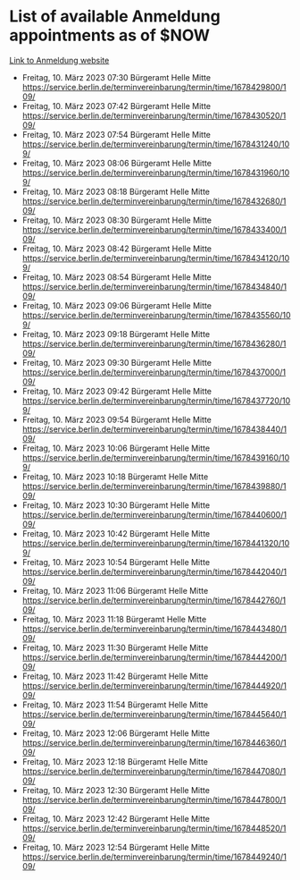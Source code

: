 # List of available Anmeldung appointments as of $NOW
[Link to Anmeldung website](https://service.berlin.de/terminvereinbarung/termin/tag.php?termin=1&anliegen[]=120686&dienstleisterlist=122210,122217,327316,122219,327312,122227,327314,122231,327346,122243,327348,122254,122252,329742,122260,329745,122262,329748,122271,327278,122273,327274,122277,327276,330436,122280,327294,122282,327290,122284,327292,122291,327270,122285,327266,122286,327264,122296,327268,150230,329760,122297,327286,122294,327284,122312,329763,122314,329775,122304,327330,122311,327334,122309,327332,317869,122281,327352,122279,329772,122283,122276,327324,122274,327326,122267,329766,122246,327318,122251,327320,122257,327322,122208,327298,122226,327300&herkunft=http%3A%2F%2Fservice.berlin.de%2Fdienstleistung%2F120686%2F)
- Freitag, 10. März 2023 07:30 Bürgeramt Helle Mitte https://service.berlin.de/terminvereinbarung/termin/time/1678429800/109/
- Freitag, 10. März 2023 07:42 Bürgeramt Helle Mitte https://service.berlin.de/terminvereinbarung/termin/time/1678430520/109/
- Freitag, 10. März 2023 07:54 Bürgeramt Helle Mitte https://service.berlin.de/terminvereinbarung/termin/time/1678431240/109/
- Freitag, 10. März 2023 08:06 Bürgeramt Helle Mitte https://service.berlin.de/terminvereinbarung/termin/time/1678431960/109/
- Freitag, 10. März 2023 08:18 Bürgeramt Helle Mitte https://service.berlin.de/terminvereinbarung/termin/time/1678432680/109/
- Freitag, 10. März 2023 08:30 Bürgeramt Helle Mitte https://service.berlin.de/terminvereinbarung/termin/time/1678433400/109/
- Freitag, 10. März 2023 08:42 Bürgeramt Helle Mitte https://service.berlin.de/terminvereinbarung/termin/time/1678434120/109/
- Freitag, 10. März 2023 08:54 Bürgeramt Helle Mitte https://service.berlin.de/terminvereinbarung/termin/time/1678434840/109/
- Freitag, 10. März 2023 09:06 Bürgeramt Helle Mitte https://service.berlin.de/terminvereinbarung/termin/time/1678435560/109/
- Freitag, 10. März 2023 09:18 Bürgeramt Helle Mitte https://service.berlin.de/terminvereinbarung/termin/time/1678436280/109/
- Freitag, 10. März 2023 09:30 Bürgeramt Helle Mitte https://service.berlin.de/terminvereinbarung/termin/time/1678437000/109/
- Freitag, 10. März 2023 09:42 Bürgeramt Helle Mitte https://service.berlin.de/terminvereinbarung/termin/time/1678437720/109/
- Freitag, 10. März 2023 09:54 Bürgeramt Helle Mitte https://service.berlin.de/terminvereinbarung/termin/time/1678438440/109/
- Freitag, 10. März 2023 10:06 Bürgeramt Helle Mitte https://service.berlin.de/terminvereinbarung/termin/time/1678439160/109/
- Freitag, 10. März 2023 10:18 Bürgeramt Helle Mitte https://service.berlin.de/terminvereinbarung/termin/time/1678439880/109/
- Freitag, 10. März 2023 10:30 Bürgeramt Helle Mitte https://service.berlin.de/terminvereinbarung/termin/time/1678440600/109/
- Freitag, 10. März 2023 10:42 Bürgeramt Helle Mitte https://service.berlin.de/terminvereinbarung/termin/time/1678441320/109/
- Freitag, 10. März 2023 10:54 Bürgeramt Helle Mitte https://service.berlin.de/terminvereinbarung/termin/time/1678442040/109/
- Freitag, 10. März 2023 11:06 Bürgeramt Helle Mitte https://service.berlin.de/terminvereinbarung/termin/time/1678442760/109/
- Freitag, 10. März 2023 11:18 Bürgeramt Helle Mitte https://service.berlin.de/terminvereinbarung/termin/time/1678443480/109/
- Freitag, 10. März 2023 11:30 Bürgeramt Helle Mitte https://service.berlin.de/terminvereinbarung/termin/time/1678444200/109/
- Freitag, 10. März 2023 11:42 Bürgeramt Helle Mitte https://service.berlin.de/terminvereinbarung/termin/time/1678444920/109/
- Freitag, 10. März 2023 11:54 Bürgeramt Helle Mitte https://service.berlin.de/terminvereinbarung/termin/time/1678445640/109/
- Freitag, 10. März 2023 12:06 Bürgeramt Helle Mitte https://service.berlin.de/terminvereinbarung/termin/time/1678446360/109/
- Freitag, 10. März 2023 12:18 Bürgeramt Helle Mitte https://service.berlin.de/terminvereinbarung/termin/time/1678447080/109/
- Freitag, 10. März 2023 12:30 Bürgeramt Helle Mitte https://service.berlin.de/terminvereinbarung/termin/time/1678447800/109/
- Freitag, 10. März 2023 12:42 Bürgeramt Helle Mitte https://service.berlin.de/terminvereinbarung/termin/time/1678448520/109/
- Freitag, 10. März 2023 12:54 Bürgeramt Helle Mitte https://service.berlin.de/terminvereinbarung/termin/time/1678449240/109/
